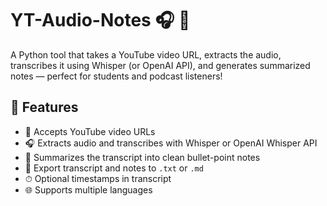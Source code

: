 # YT-Audio-Notes 🎧 📝

A Python tool that takes a YouTube video URL, extracts the audio, transcribes it using Whisper (or OpenAI API), and generates summarized notes — perfect for students and podcast listeners!

## 🔧 Features

* 🔗 Accepts YouTube video URLs
* 🎧 Extracts audio and transcribes with Whisper or OpenAI Whisper API
* 🧠 Summarizes the transcript into clean bullet-point notes
* 📁 Export transcript and notes to `.txt` or `.md`
* ⏱ Optional timestamps in transcript
* 🌐 Supports multiple languages
